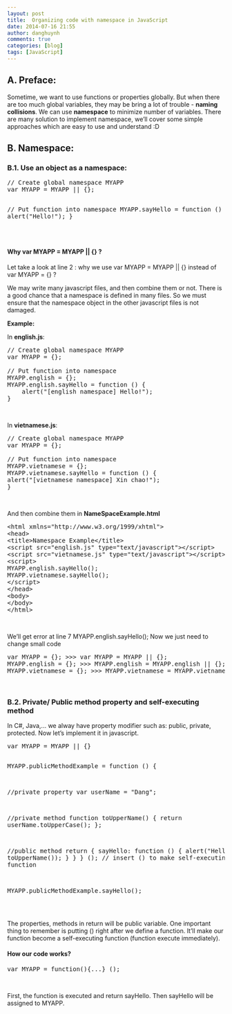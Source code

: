 ```yaml
---
layout: post
title:  Organizing code with namespace in JavaScript
date: 2014-07-16 21:55
author: danghuynh
comments: true
categories: [blog]
tags: [JavaScript]
---
```


<h2>A. Preface:</h2>
Sometime, we want to use functions or properties globally. But when there are too much global variables, they may be bring a lot of trouble - <b>naming collisions</b>. We can use <b>namespace</b> to minimize number of variables.
There are many solution to implement namespace, we’ll cover some simple approaches which are easy to use and understand :D

<!--more-->
<h2>B. Namespace:</h2>
<h3>B.1. Use an object as a namespace:</h3>
<pre class="lang:default decode:true ">// Create global namespace MYAPP
var MYAPP = MYAPP || {};

// Put function into namespace
MYAPP.sayHello = function () {
    alert("Hello!");
}</pre>
&nbsp;
<h4>Why var MYAPP = MYAPP || {} ?</h4>
Let take a look at line 2 : why we use var MYAPP = MYAPP || {} instead of var MYAPP = {} ?

We may write many javascript files, and then combine them or not. There is a good chance that a namespace is defined in many files. So we must ensure that the namespace object in the other javascript files is not damaged.

<b>Example:</b>

In <b>english.js</b>:
<pre class="lang:default decode:true ">// Create global namespace MYAPP
var MYAPP = {};

// Put function into namespace
MYAPP.english = {};
MYAPP.english.sayHello = function () {
    alert("[english namespace] Hello!");
}</pre>
&nbsp;

In <b>vietnamese.js</b>:
<pre class="lang:default decode:true ">// Create global namespace MYAPP
var MYAPP = {};

// Put function into namespace
MYAPP.vietnamese = {};
MYAPP.vietnamese.sayHello = function () {
alert("[vietnamese namespace] Xin chao!");
}</pre>
&nbsp;

And then combine them in <b>NameSpaceExample.html</b>
<pre class="lang:default decode:true ">&lt;html xmlns="http://www.w3.org/1999/xhtml"&gt;
&lt;head&gt;
&lt;title&gt;Namespace Example&lt;/title&gt;
&lt;script src="english.js" type="text/javascript"&gt;&lt;/script&gt;
&lt;script src="vietnamese.js" type="text/javascript"&gt;&lt;/script&gt;
&lt;script&gt;
MYAPP.english.sayHello();
MYAPP.vietnamese.sayHello();
&lt;/script&gt;
&lt;/head&gt;
&lt;body&gt;
&lt;/body&gt;
&lt;/html&gt;</pre>
&nbsp;

We’ll get error at line 7 MYAPP.english.sayHello();
Now we just need to change small code
<pre class="lang:default decode:true ">var MYAPP = {}; &gt;&gt;&gt; var MYAPP = MYAPP || {};
MYAPP.english = {}; &gt;&gt;&gt; MYAPP.english = MYAPP.english || {};
MYAPP.vietnamese = {}; &gt;&gt;&gt; MYAPP.vietnamese = MYAPP.vietnamese || {};</pre>
&nbsp;
<h3>B.2. Private/ Public method property and self-executing method</h3>
In C#, Java,... we alway have property modifier such as: public, private, protected. Now let’s implement it in javascript.
<pre class="lang:default decode:true ">var MYAPP = MYAPP || {}

MYAPP.publicMethodExample = function () {

//private property
var userName = "Dang";

//private method
function toUpperName() {
return userName.toUpperCase();
};

//public method
return { sayHello: function () {
alert("Hello, " + toUpperName());
}
}
} (); // insert () to make self-executing function

MYAPP.publicMethodExample.sayHello();</pre>
&nbsp;

The properties, methods in return will be public variable.
One important thing to remember is putting () right after we define a function. It’ll make our function become a self-executing function (function execute immediately).
<h4>How our code works?</h4>
<pre class="lang:default decode:true ">var MYAPP = function(){...} ();</pre>
&nbsp;

First, the function is executed and return sayHello. Then sayHello will be assigned to MYAPP.
